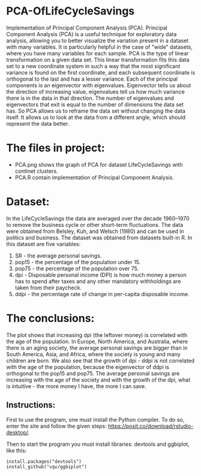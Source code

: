 # PCA-OfLifeCycleSavings
Implementation of Principal Component Analysis (PCA).
Principal Component Analysis (PCA) is a useful technique for exploratory data analysis, allowing you to better visualize the variation present in a dataset with many variables. It is particularly helpful in the case of "wide" datasets, where you have many variables for each sample. PCA is the type of linear transformation on a given data set. This linear transformation fits this data set to a new coordinate system in such a way that the most significant variance is found on the first coordinate, and each subsequent coordinate is orthogonal to the last and has a lesser variance. Each of the principal components is an eigenvector with eigenvalues. Eigenvector tells us about the direction of increasing value, eigenvalues tell us how much variance there is in the data in that direction. The number of eigenvalues and eigenvectors that exit is equal to the number of dimensions the data set has. So PCA allows us to reframe the data set without changing the data itself. It allows us to look at the data from a different angle, which should represent the data better.

# The files in project:
- PCA.png shows the graph of PCA for dataset LifeCycleSavings with continet clusters.
-  PCA.R contain implementation of Principal Component Analysis.

# Dataset:
In the LifeCycleSavings the data are averaged over the decade 1960–1970 to remove the business cycle or other short-term fluctuations. 
The data were obtained from Belsley, Kuh, and Welsch (1980) and can be used in politics and business. The dataset was obtained from datasets built-in R.
In this dataset are five variables:
1) SR - the average personal savings.
2) pop15 - the percentage of the population under 15.
3) pop75 - the percentage of the population over 75.
4) dpi - Disposable personal income (DPI) is how much money a person has to spend after taxes and any other mandatory withholdings are taken from their paycheck.
5) ddpi - the percentage rate of change in per-capita disposable income.

# The conclusions:
The plot shows that increasing dpi (the leftover money) is correlated with the age of the population. In Europe, North America, and Australia, where there is an aging society, the average personal savings are bigger than in South America, Asia, and Africa, where the society is young and many children are born. We also see that the growth of dpi - ddpi is not correlated with the age of the population, because the eigenvector of ddpi is orthogonal to the pop15 and pop75. The average personal savings are increasing with the age of the society and with the growth of the dpi, what is intuitive - the more money I have, the more I can save.

## Instructions: 
First to use the program, one must install the Python compiler. To do so, enter the site and follow the given steps: https://posit.co/download/rstudio-desktop/.

Then to start the program you must install libraries: devtools and ggbiplot, like this:


```
install.packages("devtools")
install_github("vqv/ggbiplot")
```
